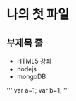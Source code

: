 나의 첫 파일
============

부제목 줄
---------

* HTML5 강좌
* nodejs
* mongoDB

'''
     var a=1;
     var b=1;
'''